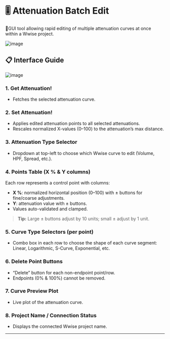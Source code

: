 # 🎚️ Attenuation Batch Edit

🚀GUI tool allowing rapid editing of multiple attenuation curves at once within a Wwise project.

![image](https://github.com/user-attachments/assets/09f60713-ff65-4112-8044-409cbd58e61c)

## 📋 Interface Guide

![image](https://github.com/user-attachments/assets/59f4fae9-a621-40db-8464-0f614444f5d0)


### 1. Get Attenuation!

* Fetches the selected attenuation curve.

### 2. Set Attenuation!

* Applies edited attenuation points  to all selected attenuations.
* Rescales normalized X-values (0–100) to the attenuation’s max distance.
  
### 3. Attenuation Type Selector

* Dropdown at top-left to choose which Wwise curve to edit (Volume, HPF, Spread, etc.).

### 4. Points Table (X % & Y columns)

Each row represents a control point with columns:

* **X %**: normalized horizontal position (0–100) with ± buttons for fine/coarse adjustments.
* **Y**: attenuation value with ± buttons.
* Values auto-validated and clamped.

> **Tip:** Large ± buttons adjust by 10 units; small ± adjust by 1 unit.


### 5. Curve Type Selectors (per point)

* Combo box in each row to choose the shape of each curve segment: Linear, Logarithmic, S-Curve, Exponential, etc.

### 6. Delete Point Buttons

* “Delete” button for each non-endpoint point/row.
* Endpoints (0% & 100%) cannot be removed.

### 7. Curve Preview Plot

* Live  plot of the attenuation curve.

### 8. Project Name / Connection Status

* Displays the connected Wwise project name.

---


